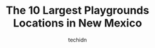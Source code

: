 ---
layout: ampstory
image: https://i0.wp.com/paketmu.com/wp-content/uploads/2023/06/ragle-park-0-in-new-mexico-1686370804.jpeg?resize=640,853
author: techidn
featured: false
description: Explore the diverse Playground scene in New Mexico, home to an incredible selection of 10 establishments catering to every taste. Whether youre in search of iconic favorites or undiscovered
title: The 10 Largest Playgrounds Locations in New Mexico
cover:
   title: The 10 Largest Playgrounds Locations in New Mexico
   subtitle: RICKPATE
   background: https://paketmu.com/wp-content/uploads/2023/06/ragle-park-0-in-new-mexico-1686370804.jpeg

pages: 
 - layout: thirds
   top: <h1>#1 A Park Above</h1>
   bottom: "<p>Kids love it here.  Park is fenced in.  If you plan on doing a birthday party here, set up early.  You may want to to do a call and inquire if you need to schedule birthd</p>"
   background: https://paketmu.com/wp-content/uploads/2023/06/ragle-park-1-in-new-mexico-1686370804.jpeg
   backgroundblur: true
 - layout: thirds
   top: <h1>#2 North Domingo Baca Park</h1>
   bottom: "<p>My puppy goes to the park every day. This is the nicest dog park Ive found. The people are great and they all look after the park, each other and all the dogs.</p>"
   background: https://paketmu.com/wp-content/uploads/2023/06/ragle-park-2-in-new-mexico-1686370805.jpeg
   cta:
      link: https://paketmu.com/the-10-largest-playgrounds-locations-in-new-mexico/
      text: The 10 Largest Playgrounds Locations in New Mexico
 - layout: thirds
   top: <h1>#3 Roosevelt Park</h1>
   bottom: "<p>When I relocated to New Mexico from North Carolina in 2020, a friend living here who also had lived on the east coast told me that I would probably miss green grass and g</p>"
   background: https://paketmu.com/wp-content/uploads/2023/06/ragle-park-3-in-new-mexico-1686370807.jpeg
   cta:
      link: https://paketmu.com/the-10-largest-playgrounds-locations-in-new-mexico/
      text: The 10 Largest Playgrounds Locations in New Mexico
 - layout: thirds
   top: <h1>#4 Mariposa Basin Park</h1>
   bottom: "<p>4900 Kachina St NW, Albuquerque, NM 87120, United States</p>"
   background: https://images.unsplash.com/photo-1561679660-d00ee1e0dc8e?ixlib=rb-4.0.3&ixid=MnwxMjA3fDB8MHxwaG90by1wYWdlfHx8fGVufDB8fHx8&auto=format&fit=crop&w=640&h=853&q=80
   cta:
      link: https://paketmu.com/the-10-largest-playgrounds-locations-in-new-mexico/
      text: The 10 Largest Playgrounds Locations in New Mexico
 - layout: thirds
   top: <h1>#5 Jerry Cline Park</h1>
   bottom: "<p>7001 Constitution Ave NE, Albuquerque, NM 87110, United States</p>"
   background: https://images.unsplash.com/photo-1608501821300-4f99e58bba77?ixlib=rb-4.0.3&ixid=MnwxMjA3fDB8MHxwaG90by1wYWdlfHx8fGVufDB8fHx8&auto=format&fit=crop&w=640&h=853&q=80
   cta:
      link: https://paketmu.com/the-10-largest-playgrounds-locations-in-new-mexico/
      text: The 10 Largest Playgrounds Locations in New Mexico
 - layout: thirds
   top: <h1>#6 USS Bullhead Memorial Park</h1>
   bottom: "<p>1606 San Pedro Dr SE, Albuquerque, NM 87108, United States</p>"
   background: https://images.unsplash.com/photo-1552083974-186346191183?ixlib=rb-4.0.3&ixid=MnwxMjA3fDB8MHxwaG90by1wYWdlfHx8fGVufDB8fHx8&auto=format&fit=crop&w=640&h=853&q=80
   cta:
      link: https://paketmu.com/the-10-largest-playgrounds-locations-in-new-mexico/
      text: The 10 Largest Playgrounds Locations in New Mexico
 - layout: thirds
   top: <h1>#7 La Llorona Park</h1>
   bottom: "<p>3440 W Picacho Ave, Las Cruces, NM 88007, United States</p>"
   background: https://images.unsplash.com/photo-1567360425618-1594206637d2?ixlib=rb-4.0.3&ixid=MnwxMjA3fDB8MHxwaG90by1wYWdlfHx8fGVufDB8fHx8&auto=format&fit=crop&w=640&h=853&q=80
   cta:
      link: https://paketmu.com/the-10-largest-playgrounds-locations-in-new-mexico/
      text: The 10 Largest Playgrounds Locations in New Mexico
 - layout: thirds
   middle: Continue reading...
   background: https://images.unsplash.com/photo-1599422314077-f4dfdaa4cd09?ixlib=rb-4.0.3&ixid=MnwxMjA3fDB8MHxwaG90by1wYWdlfHx8fGVufDB8fHx8&auto=format&fit=crop&w=640&h=853&q=80
   cta:
      link: https://paketmu.com/the-10-largest-playgrounds-locations-in-new-mexico/
      text: The 10 Largest Playgrounds Locations in New Mexico
      
---